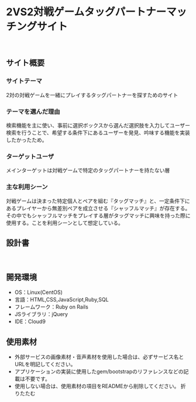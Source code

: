 # 2VS2対戦ゲームタッグパートナーマッチングサイト
​
## サイト概要
### サイトテーマ
2対の対戦ゲームを一緒にプレイするタッグパートナーを探すためのサイト
​
### テーマを選んだ理由
  検索機能を主に使い、事前に選択ボックスから選んだ選択肢を入力してユーザー検索を行うことで、希望する条件下にあるユーザーを発見、吟味する機能を実装したかったため。
​
### ターゲットユーザ
  メインターゲットは対戦ゲームで特定のタッグパートナーを持たない層
​
### 主な利用シーン
  対戦ゲームは決まった特定個人とペアを組む『タッグマッチ』と、一定条件下にあるプレイヤーから無差別ペアを成立させる『シャッフルマッチ』が存在する。
  その中でもシャッフルマッチをプレイする層がタッグマッチに興味を持った際に使用する。ことを利用シーンとして想定している。
​
## 設計書
<!--テーマを設定・提出する時点では不要です-->
​
## 開発環境
- OS：Linux(CentOS)
- 言語：HTML,CSS,JavaScript,Ruby,SQL
- フレームワーク：Ruby on Rails
- JSライブラリ：jQuery
- IDE：Cloud9
​
## 使用素材
- 外部サービスの画像素材・音声素材を使用した場合は、必ずサービス名とURLを明記してください。
- アプリケーションの実装に使用したgem/bootstrapのリファレンスなどの記載は不要です。
- 使用しない場合は、使用素材の項目をREADMEから削除してください。
折りたたむ